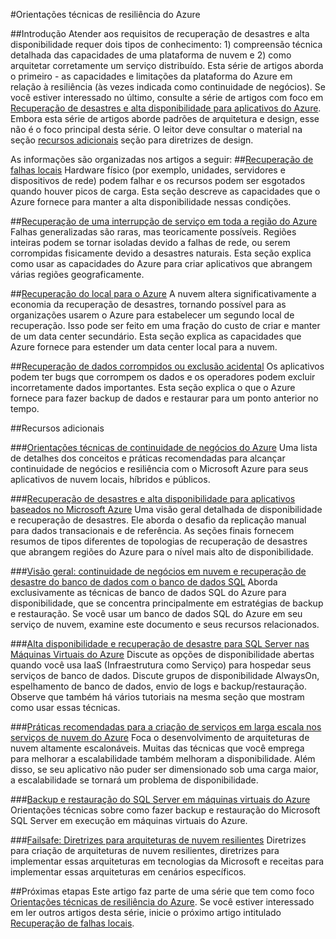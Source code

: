 <properties
   pageTitle="Índice de orientações técnicas de resiliência | Microsoft Azure"
   description="Índice de artigos técnicos sobre compreensão e design de aplicativos resilientes, altamente disponíveis e tolerante a falhas, bem como planejamento de continuidade de negócios e recuperação de desastres"
   services=""
   documentationCenter="na"
   authors="adamglick"
   manager="hongfeig"
   editor=""/>

<tags
   ms.service="resiliency"
   ms.devlang="na"
   ms.topic="article"
   ms.tgt_pltfrm="na"
   ms.workload="na"
   ms.date="05/13/2016"
   ms.author="patw;jroth;aglick"/>

#Orientações técnicas de resiliência do Azure

##Introdução
Atender aos requisitos de recuperação de desastres e alta disponibilidade requer dois tipos de conhecimento: 1) compreensão técnica detalhada das capacidades de uma plataforma de nuvem e 2) como arquitetar corretamente um serviço distribuído. Esta série de artigos aborda o primeiro - as capacidades e limitações da plataforma do Azure em relação à resiliência (às vezes indicada como continuidade de negócios). Se você estiver interessado no último, consulte a série de artigos com foco em [Recuperação de desastres e alta disponibilidade para aplicativos do Azure](https://aka.ms/drtechguide). Embora esta série de artigos aborde padrões de arquitetura e design, esse não é o foco principal desta série. O leitor deve consultar o material na seção [recursos adicionais](#additional-resources) seção para diretrizes de design.

As informações são organizadas nos artigos a seguir:
##[Recuperação de falhas locais](./resiliency-technical-guidance-recovery-local-failures.md)
Hardware físico (por exemplo, unidades, servidores e dispositivos de rede) podem falhar e os recursos podem ser esgotados quando houver picos de carga. Esta seção descreve as capacidades que o Azure fornece para manter a alta disponibilidade nessas condições.

##[Recuperação de uma interrupção de serviço em toda a região do Azure](./resiliency-technical-guidance-recovery-loss-azure-region.md)
Falhas generalizadas são raras, mas teoricamente possíveis. Regiões inteiras podem se tornar isoladas devido a falhas de rede, ou serem corrompidas fisicamente devido a desastres naturais. Esta seção explica como usar as capacidades do Azure para criar aplicativos que abrangem várias regiões geograficamente.

##[Recuperação do local para o Azure](./resiliency-technical-guidance-recovery-on-premises-azure.md)
A nuvem altera significativamente a economia da recuperação de desastres, tornando possível para as organizações usarem o Azure para estabelecer um segundo local de recuperação. Isso pode ser feito em uma fração do custo de criar e manter de um data center secundário. Esta seção explica as capacidades que Azure fornece para estender um data center local para a nuvem.

##[Recuperação de dados corrompidos ou exclusão acidental](./resiliency-technical-guidance-recovery-data-corruption.md)
Os aplicativos podem ter bugs que corrompem os dados e os operadores podem excluir incorretamente dados importantes. Esta seção explica o que o Azure fornece para fazer backup de dados e restaurar para um ponto anterior no tempo.

##Recursos adicionais

###[Orientações técnicas de continuidade de negócios do Azure](./resiliency-technical-guidance.md)
Uma lista de detalhes dos conceitos e práticas recomendadas para alcançar continuidade de negócios e resiliência com o Microsoft Azure para seus aplicativos de nuvem locais, híbridos e públicos.

###[Recuperação de desastres e alta disponibilidade para aplicativos baseados no Microsoft Azure](./resiliency-disaster-recovery-high-availability-azure-applications.md)
Uma visão geral detalhada de disponibilidade e recuperação de desastres. Ele aborda o desafio da replicação manual para dados transacionais e de referência. As seções finais fornecem resumos de tipos diferentes de topologias de recuperação de desastres que abrangem regiões do Azure para o nível mais alto de disponibilidade.

###[Visão geral: continuidade de negócios em nuvem e recuperação de desastre do banco de dados com o banco de dados SQL](../sql-database/sql-database-business-continuity.md)
Aborda exclusivamente as técnicas de banco de dados SQL do Azure para disponibilidade, que se concentra principalmente em estratégias de backup e restauração. Se você usar um banco de dados SQL do Azure em seu serviço de nuvem, examine este documento e seus recursos relacionados.

###[Alta disponibilidade e recuperação de desastre para SQL Server nas Máquinas Virtuais do Azure](../virtual-machines/virtual-machines-windows-sql-high-availability-dr.md)
Discute as opções de disponibilidade abertas quando você usa IaaS (Infraestrutura como Serviço) para hospedar seus serviços de banco de dados. Discute grupos de disponibilidade AlwaysOn, espelhamento de banco de dados, envio de logs e backup/restauração. Observe que também há vários tutoriais na mesma seção que mostram como usar essas técnicas.

###[Práticas recomendadas para a criação de serviços em larga escala nos serviços de nuvem do Azure](https://azure.microsoft.com//blog/best-practices-for-designing-large-scale-services-on-windows-azure/)
Foca o desenvolvimento de arquiteturas de nuvem altamente escalonáveis. Muitas das técnicas que você emprega para melhorar a escalabilidade também melhoram a disponibilidade. Além disso, se seu aplicativo não puder ser dimensionado sob uma carga maior, a escalabilidade se tornará um problema de disponibilidade.

###[Backup e restauração do SQL Server em máquinas virtuais do Azure](../virtual-machines/virtual-machines-windows-sql-backup-recovery.md)
Orientações técnicas sobre como fazer backup e restauração do Microsoft SQL Server em execução em máquinas virtuais do Azure.

###[Failsafe: Diretrizes para arquiteturas de nuvem resilientes](https://channel9.msdn.com/Series/FailSafe)
Diretrizes para criação de arquiteturas de nuvem resilientes, diretrizes para implementar essas arquiteturas em tecnologias da Microsoft e receitas para implementar essas arquiteturas em cenários específicos.

##Próximas etapas
Este artigo faz parte de uma série que tem como foco [Orientações técnicas de resiliência do Azure](./resiliency-technical-guidance.md). Se você estiver interessado em ler outros artigos desta série, inicie o próximo artigo intitulado [Recuperação de falhas locais](./resiliency-technical-guidance-recovery-local-failures.md).

<!---HONumber=AcomDC_0525_2016-->